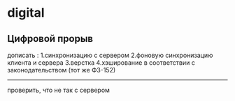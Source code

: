 # digital
Цифровой прорыв
---------------------------------------------------------------

дописать :
  1.синхронизацию с сервером
  2.фоновую синхронизацию клиента и сервера
  3.верстка
  4.хэширование в соответствии с законодательством (тот же ФЗ-152)
  
----------------------------------------------------------------
проверить, что не так с сервером
